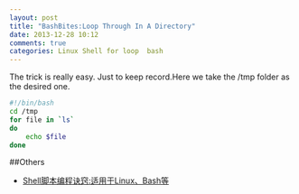 ```yaml
---
layout: post
title: "BashBites:Loop Through In A Directory"
date: 2013-12-28 10:12
comments: true
categories: Linux Shell for loop  bash
---
```

The trick is really easy. Just to keep record.Here we take the /tmp folder as the desired one.
```bash
#!/bin/bash 
cd /tmp
for file in `ls`
do
    echo $file
done
```
##Others
  * <a href="http://www.amazon.cn/gp/product/B009O49G7Q/ref=as_li_tf_tl?ie=UTF8&camp=536&creative=3200&creativeASIN=B009O49G7Q&linkCode=as2&tag=droidyue-23">Shell脚本编程诀窍:适用于Linux、Bash等</a><img src="http://ir-cn.amazon-adsystem.com/e/ir?t=droidyue-23&l=as2&o=28&a=B009O49G7Q" width="1" height="1" border="0" alt="" style="border:none !important; margin:0px !important;" />

